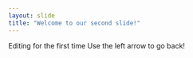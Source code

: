 ```yaml
---
layout: slide
title: "Welcome to our second slide!"
---
```

Editing for the first time
Use the left arrow to go back!
